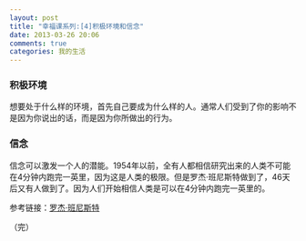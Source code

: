 ```yaml
---
layout: post
title: "幸福课系列:[4]积极环境和信念"
date: 2013-03-26 20:06
comments: true
categories: 我的生活
---
```

### 积极环境
想要处于什么样的环境，首先自己要成为什么样的人。通常人们受到了你的影响不是因为你说出的话，而是因为你所做出的行为。

### 信念
信念可以激发一个人的潜能。1954年以前，全有人都相信研究出来的人类不可能在4分钟内跑完一英里，因为这是人类的极限。但是罗杰·班尼斯特做到了，46天后又有人做到了。因为人们开始相信人类是可以在4分钟内跑完一英里的。

参考链接：[罗杰·班尼斯特](http://zh.wikipedia.org/wiki/%E7%BD%97%E6%9D%B0%C2%B7%E7%8F%AD%E5%B0%BC%E6%96%AF%E7%89%B9)

（完）
